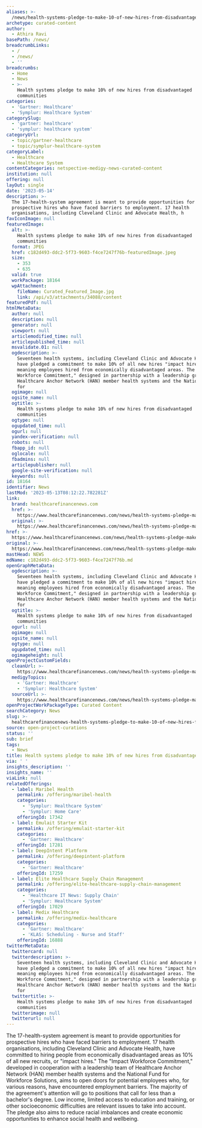 ```yaml
---
aliases: >-
  /news/health-systems-pledge-to-make-10-of-new-hires-from-disadvantaged-communities
archetype: curated-content
author:
  - Athira Ravi
basePath: /news/
breadcrumbLinks:
  - /
  - /news/
  - ''
breadcrumbs:
  - Home
  - News
  - >-
    Health systems pledge to make 10% of new hires from disadvantaged
    communities
categories:
  - 'Gartner: Healthcare'
  - 'Symplur: Healthcare System'
categorySlug:
  - 'gartner: healthcare'
  - 'symplur: healthcare system'
categoryUrl:
  - topic/gartner-healthcare
  - topic/symplur-healthcare-system
categoryLabel:
  - Healthcare
  - Healthcare System
contentCategories: netspective-medigy-news-curated-content
institution: null
offering: null
layOut: single
date: '2023-05-14'
description: >-
  The 17-health-system agreement is meant to provide opportunities for
  prospective hires who have faced barriers to employment. 17 health
  organisations, including Cleveland Clinic and Advocate Health, h
favIconImage: null
featuredImage:
  alt: >-
    Health systems pledge to make 10% of new hires from disadvantaged
    communities
  format: JPEG
  href: c182d493-ddc2-5f73-9603-f4ce7247f76b-featuredImage.jpeg
  size:
    - 353
    - 635
  valid: true
  workPackage: 18164
  wpAttachment:
    fileName: Curated_Featured_Image.jpg
    link: /api/v3/attachments/34088/content
featuredPdf: null
htmlMetaData:
  author: null
  description: null
  generator: null
  viewport: null
  articlemodified_time: null
  articlepublished_time: null
  msvalidate.01: null
  ogdescription: >-
    Seventeen health systems, including Cleveland Clinic and Advocate Health,
    have pledged a commitment to make 10% of all new hires "impact hires" –
    meaning employees hired from economically disadvantaged areas. The "Impact
    Workforce Commitment," designed in partnership with a leadership group of
    Healthcare Anchor Network (HAN) member health systems and the National Fund
    for
  ogimage: null
  ogsite_name: null
  ogtitle: >-
    Health systems pledge to make 10% of new hires from disadvantaged
    communities
  ogtype: null
  ogupdated_time: null
  ogurl: null
  yandex-verification: null
  robots: null
  fbapp_id: null
  oglocale: null
  fbadmins: null
  articlepublisher: null
  google-site-verification: null
  keywords: null
id: 18164
identifier: News
lastMod: '2023-05-13T08:12:22.782281Z'
link:
  brand: healthcarefinancenews.com
  href: >-
    https://www.healthcarefinancenews.com/news/health-systems-pledge-make-10-new-hires-disadvantaged-communities
  original: >-
    https://www.healthcarefinancenews.com/news/health-systems-pledge-make-10-new-hires-disadvantaged-communities
href: >-
  https://www.healthcarefinancenews.com/news/health-systems-pledge-make-10-new-hires-disadvantaged-communities
original: >-
  https://www.healthcarefinancenews.com/news/health-systems-pledge-make-10-new-hires-disadvantaged-communities
mastHead: NEWS
mdName: c182d493-ddc2-5f73-9603-f4ce7247f76b.md
openGraphMetaData:
  ogdescription: >-
    Seventeen health systems, including Cleveland Clinic and Advocate Health,
    have pledged a commitment to make 10% of all new hires "impact hires" –
    meaning employees hired from economically disadvantaged areas. The "Impact
    Workforce Commitment," designed in partnership with a leadership group of
    Healthcare Anchor Network (HAN) member health systems and the National Fund
    for
  ogtitle: >-
    Health systems pledge to make 10% of new hires from disadvantaged
    communities
  ogurl: null
  ogimage: null
  ogsite_name: null
  ogtype: null
  ogupdated_time: null
  ogimageheight: null
openProjectCustomFields:
  cleanUrl: >-
    https://www.healthcarefinancenews.com/news/health-systems-pledge-make-10-new-hires-disadvantaged-communities
  medigyTopics:
    - 'Gartner: Healthcare'
    - 'Symplur: Healthcare System'
  sourceUrl: >-
    https://www.healthcarefinancenews.com/news/health-systems-pledge-make-10-new-hires-disadvantaged-communities
openProjectWorkPackageType: Curated Content
searchCategory: News
slug: >-
  healthcarefinancenews-health-systems-pledge-to-make-10-of-new-hires-from-disadvantaged-communities
source: open-project-curations
status: ''
sub: brief
tags:
  - News
title: Health systems pledge to make 10% of new hires from disadvantaged communities
via: ' '
insights_description: ''
insights_name: ''
viaLink: null
relatedOfferings:
  - label: Maribel Health
    permalink: /offering/maribel-health
    categories:
      - 'Symplur: Healthcare System'
      - 'Symplur: Home Care'
    offeringId: 17342
  - label: Emulait Starter Kit
    permalink: /offering/emulait-starter-kit
    categories:
      - 'Gartner: Healthcare'
    offeringId: 17281
  - label: DeepIntent Platform
    permalink: /offering/deepintent-platform
    categories:
      - 'Gartner: Healthcare'
    offeringId: 17259
  - label: Elite Healthcare Supply Chain Management
    permalink: /offering/elite-healthcare-supply-chain-management
    categories:
      - 'Healthcare IT News: Supply Chain'
      - 'Symplur: Healthcare System'
    offeringId: 17029
  - label: Medix Healthcare
    permalink: /offering/medix-healthcare
    categories:
      - 'Gartner: Healthcare'
      - 'KLAS: Scheduling - Nurse and Staff'
    offeringId: 16888
twitterMetaData:
  twittercard: null
  twitterdescription: >-
    Seventeen health systems, including Cleveland Clinic and Advocate Health,
    have pledged a commitment to make 10% of all new hires "impact hires" –
    meaning employees hired from economically disadvantaged areas. The "Impact
    Workforce Commitment," designed in partnership with a leadership group of
    Healthcare Anchor Network (HAN) member health systems and the National Fund
    for
  twittertitle: >-
    Health systems pledge to make 10% of new hires from disadvantaged
    communities
  twitterimage: null
  twitterurl: null
---
```

<p>The 17-health-system agreement is meant to provide opportunities for prospective hires who have faced barriers to employment. 17 health organisations, including Cleveland Clinic and Advocate Health, have committed to hiring people from economically disadvantaged areas as 10% of all new recruits, or "impact hires." The "Impact Workforce Commitment," developed in cooperation with a leadership team of Healthcare Anchor Network (HAN) member health systems and the National Fund for Workforce Solutions, aims to open doors for potential employees who, for various reasons, have encountered employment barriers. The majority of the agreement's attention will go to positions that call for less than a bachelor's degree. Low income, limited access to education and training, or other socioeconomic difficulties are relevant issues to take into account. The pledge also aims to reduce racial imbalances and create economic opportunities to enhance social health and wellbeing.</p>